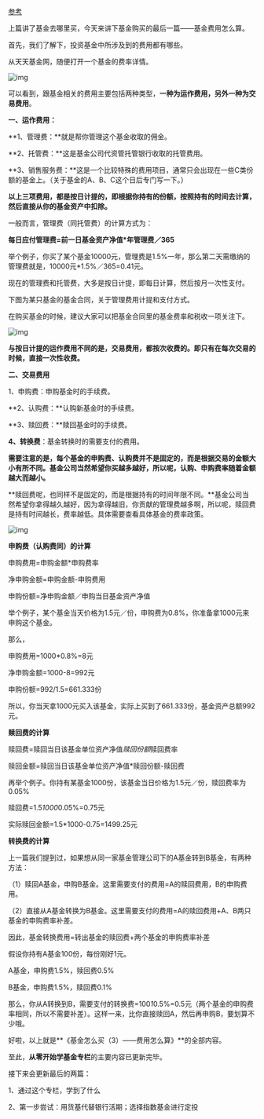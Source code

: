 [参考](https://zhuanlan.zhihu.com/p/27445422)

上篇讲了基金去哪里买，今天来讲下基金购买的最后一篇——基金费用怎么算。



首先，我们了解下，投资基金中所涉及到的费用都有哪些。

从天天基金网，随便打开一个基金的费率详情。

![img](https://pic2.zhimg.com/80/v2-223252deabd9f95c08a93cf9409e059d_720w.jpg)

可以看到，跟基金相关的费用主要包括两种类型，**一种为运作费用，另外一种为交易费用**。



**一、运作费用：**

**1、管理费：**就是帮你管理这个基金收取的佣金。

**2、托管费：**这是基金公司代资管托管银行收取的托管费用。

**3、销售服务费：**这是一个比较特殊的费用项目，通常只会出现在一些C类份额的基金上。（关于基金的A、B、C这个日后专门写一下。）

**以上三项费用，都是按日计提的，即根据你持有的份额，按照持有的时间去计算，然后直接从你的基金资产中扣除。**



一般而言，管理费（同托管费）的计算方式为：

**每日应付管理费=前一日基金资产净值\*年管理费／365**

举个例子，你买了某个基金10000元，管理费是1.5%一年，那么第二天需缴纳的管理费就是，10000元*1.5%／365=0.41元。

现在的管理费和托管费，大多是按日计提，即每日计算，然后按月一次性支付。

下图为某只基金的基金合同，关于管理费用计提和支付方式。

在购买基金的时候，建议大家可以把基金合同里的基金费率和税收一项关注下。

![img](https://pic4.zhimg.com/80/v2-0801c6786e2e3518f39c2c90550ba8d7_720w.jpg)



**与按日计提的运作费用不同的是，交易费用，都按次收费的。即只有在每次交易的时候，直接一次性收费。**



**二、交易费用**

1、申购费：申购基金时的手续费。

**2、认购费：**认购新基金时的手续费。

**3、赎回费：**赎回基金时的手续费。

**4、转换费**：基金转换时的需要支付的费用。

**需要注意的是，每个基金的申购费、认购费并不是固定的，而是根据交易的金额大小有所不同。基金公司当然希望你买越多越好，所以呢，认购、申购费率随着金额越大而越小。**

**赎回费呢，也同样不是固定的，而是根据持有的时间年限不同。**基金公司当然希望你拿得越久越好，因为拿得越旧，你贡献的管理费越多啊，所以呢，赎回费是持有时间越长，费率越低。具体需要查看具体基金的费率政策。

![img](https://pic1.zhimg.com/80/v2-b6c507018f8a5573b4c15edbb576cb5c_720w.jpg)



**申购费（认购费同）的计算**

申购费用=申购金额*申购费率

净申购金额=申购金额-申购费用

申购份额=净申购金额／申购当日基金资产净值



举个例子，某个基金当天价格为1.5元／份，申购费为0.8%，你准备拿1000元来申购这个基金。

那么，

申购费用=1000*0.8%=8元

净申购金额=1000-8=992元

申购份额=992/1.5=661.333份

所以，你当天拿1000元买入该基金，实际上买到了661.333份，基金资产总额992元。





**赎回费的计算**

赎回费=赎回当日该基金单位资产净值*赎回份额*赎回费率

赎回金额=赎回当日该基金单位资产净值*赎回份额-赎回费



再举个例子。你持有某基金1000份，该基金当日价格为1.5元／份，赎回费率为0.05%

赎回费=1.5*1000*0.05%=0.75元

实际赎回金额=1.5*1000-0.75=1499.25元





**转换费的计算**

上一篇我们提到过，如果想从同一家基金管理公司下的A基金转到B基金，有两种方法：

（1）赎回A基金，申购B基金。这里需要支付的费用=A的赎回费用，B的申购费用。

（2）直接从A基金转换为B基金。这里需要支付的费用=A的赎回费用+A、B两只基金的申购费率补差。

因此，基金转换费用=转出基金的赎回费+两个基金的申购费率补差



假设你持有A基金100份，每份刚好1元。

A基金，申购费1.5%，赎回费0.5%

B基金，申购费1.5%，赎回费0.1%



那么，你从A转换到B，需要支付的转换费=100*1*0.5%=0.5元（两个基金的申购费率相同，所以不需要补差）。这样一来，比你直接赎回A，然后再申购B，要划算不少哦。



好啦，以上就是**《基金怎么买（3）——费用怎么算》**的全部内容。

至此，**从零开始学基金专栏**的主要内容已更新完毕。



接下来会更新最后的两篇：

1、通过这个专栏，学到了什么

2、第一步尝试：用货基代替银行活期；选择指数基金进行定投
